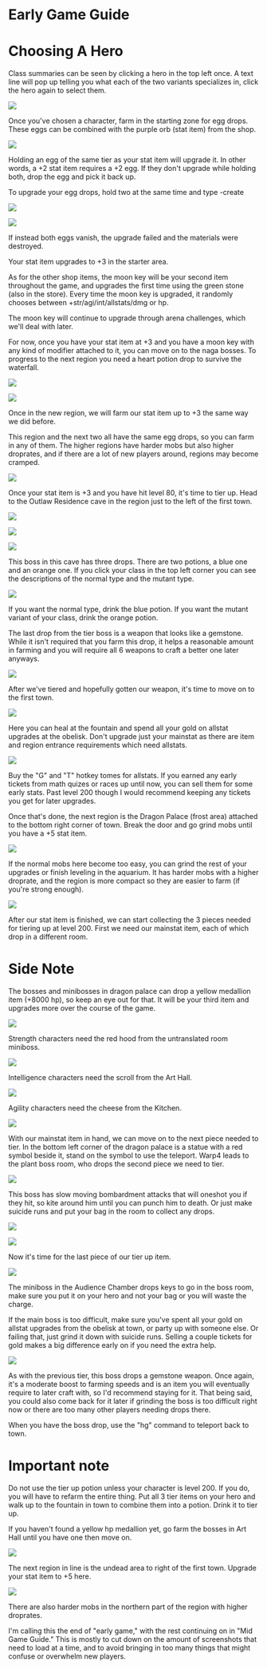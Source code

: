 # Early Game Guide

# Choosing A Hero
Class summaries can be seen by clicking a hero in the top left once. A text line will pop up telling you what each of the two variants specializes in, click the hero again to select them.

![](https://image.ibb.co/bF98BK/Class_Desc.png)

Once you've chosen a character, farm in the starting zone for egg drops. These eggs can be combined with the purple orb (stat item) from the shop.

![](https://image.ibb.co/muEYBK/First_Shop.png)

Holding an egg of the same tier as your stat item will upgrade it. In other words, a +2 stat item requires a +2 egg. If they don't upgrade while holding both, drop the egg and pick it back up.

To upgrade your egg drops, hold two at the same time and type -create

![](https://image.ibb.co/fQTh5e/Egg.png)

![](https://image.ibb.co/eWgfrK/Egg_Upgrade.png)

If instead both eggs vanish, the upgrade failed and the materials were destroyed.

Your stat item upgrades to +3 in the starter area.

As for the other shop items, the moon key will be your second item throughout the game, and upgrades the first time using the green stone (also in the store). Every time the moon key is upgraded, it randomly chooses between +str/agi/int/allstats/dmg or hp.

The moon key will continue to upgrade through arena challenges, which we'll deal with later.

For now, once you have your stat item at +3 and you have a moon key with any kind of modifier attached to it, you can move on to the naga bosses. To progress to the next region you need a heart potion drop to survive the waterfall.

![](https://preview.ibb.co/g2M5rK/Heart_Potion.png)

![](https://image.ibb.co/mOoPke/Waterfall.png)

Once in the new region, we will farm our stat item up to +3 the same way we did before.

This region and the next two all have the same egg drops, so you can farm in any of them. The higher regions have harder mobs but also higher droprates, and if there are a lot of new players around, regions may become cramped.

![](https://preview.ibb.co/dfpmyz/Ship_Graveyard.png)

Once your stat item is +3 and you have hit level 80, it's time to tier up. Head to the Outlaw Residence cave in the region just to the left of the first town.

![](https://image.ibb.co/dobMWK/T1_Boss_Entry.png)

![](https://image.ibb.co/hrMMWK/T1_Boss.png)

![](https://image.ibb.co/k1Ftdz/T1_Potions.png)

This boss in this cave has three drops. There are two potions, a blue one and an orange one. If you click your class in the top left corner you can see the descriptions of the normal type and the mutant type.

![](https://image.ibb.co/bF98BK/Class_Desc.png)

If you want the normal type, drink the blue potion. If you want the mutant variant of your class, drink the orange potion.

The last drop from the tier boss is a weapon that looks like a gemstone. While it isn't required that you farm this drop, it helps a reasonable amount in farming and you will require all 6 weapons to craft a better one later anyways.

![](https://image.ibb.co/hUj8Tz/Weapons.png)

After we've tiered and hopefully gotten our weapon, it's time to move on to the first town.

![](https://preview.ibb.co/khjarK/Town_1.png)

Here you can heal at the fountain and spend all your gold on allstat upgrades at the obelisk. Don't upgrade just your mainstat as there are item and region entrance requirements which need allstats.

![](https://image.ibb.co/nOfWWK/Obelisk_Allstats.png)

Buy the "G" and "T" hotkey tomes for allstats. If you earned any early tickets from math quizes or races up until now, you can sell them for some early stats. Past level 200 though I would recommend keeping any tickets you get for later upgrades.

Once that's done, the next region is the Dragon Palace (frost area) attached to the bottom right corner of town. Break the door and go grind mobs until you have a +5 stat item.

![](https://image.ibb.co/c04arK/Frost_Zone_Eggs.png)

If the normal mobs here become too easy, you can grind the rest of your upgrades or finish leveling in the aquarium. It has harder mobs with a higher droprate, and the region is more compact so they are easier to farm (if you're strong enough).

![](https://preview.ibb.co/f9yFfe/Aquarium.png)

After our stat item is finished, we can start collecting the 3 pieces needed for tiering up at level 200.
First we need our mainstat item, each of which drop in a different room.

# Side Note
The bosses and minibosses in dragon palace can drop a yellow medallion item (+8000 hp), so keep an eye out for that. It will be your third item and upgrades more over the course of the game.

![](https://image.ibb.co/dahH5e/Frost_Zone_Hp_Item.png)

Strength characters need the red hood from the untranslated room miniboss.

![](https://preview.ibb.co/kFH0Qe/Frost_Zone_Str_Drop.png)

Intelligence characters need the scroll from the Art Hall.

![](https://image.ibb.co/nwpx5e/Frost_Zone_Int_Drop.png)

Agility characters need the cheese from the Kitchen.

![](https://image.ibb.co/ng04ke/Frost_Zone_Agi_Drop.png)

With our mainstat item in hand, we can move on to the next piece needed to tier. In the bottom left corner of the dragon palace is a statue with a red symbol beside it, stand on the symbol to use the teleport. Warp4 leads to the plant boss room, who drops the second piece we need to tier.

![](https://preview.ibb.co/i1sBWK/Frost_Zone_Statue.png)

This boss has slow moving bombardment attacks that will oneshot you if they hit, so kite around him until you can punch him to death. Or just make suicide runs and put your bag in the room to collect any drops.

![](https://image.ibb.co/kWteJz/T2_Plant_Missiles.png)

![](https://image.ibb.co/ng04ke/Frost-Zone-Agi-Drop.png)

Now it's time for the last piece of our tier up item.

![](https://image.ibb.co/emhTBK/T2_Boss_Room_Key.png)

The miniboss in the Audience Chamber drops keys to go in the boss room, make sure you put it on your hero and not your bag or you will waste the charge.

If the main boss is too difficult, make sure you've spent all your gold on allstat upgrades from the obelisk at town, or party up with someone else. Or failing that, just grind it down with suicide runs. Selling a couple tickets for gold makes a big difference early on if you need the extra help.

![](https://image.ibb.co/b4RYdz/T2_Boss_Drop.png)

As with the previous tier, this boss drops a gemstone weapon. Once again, it's a moderate boost to farming speeds and is an item you will eventually require to later craft with, so I'd recommend staying for it. That being said, you could also come back for it later if grinding the boss is too difficult right now or there are too many other players needing drops there.

When you have the boss drop, use the "hg" command to teleport back to town.

# Important note

Do not use the tier up potion unless your character is level 200. If you do, you will have to refarm the entire thing.
Put all 3 tier items on your hero and walk up to the fountain in town to combine them into a potion. Drink it to tier up.

If you haven't found a yellow hp medallion yet, go farm the bosses in Art Hall until you have one then move on.

![](https://image.ibb.co/dahH5e/Frost_Zone_Hp_Item.png)

The next region in line is the undead area to right of the first town.
Upgrade your stat item to +5 here.

![](https://image.ibb.co/fUL4ke/Undead_Egg.png)

There are also harder mobs in the northern part of the region with higher droprates.

I'm calling this the end of "early game," with the rest continuing on in "Mid Game Guide." This is mostly to cut down on the amount of screenshots that need to load at a time, and to avoid bringing in too many things that might confuse or overwhelm new players.
